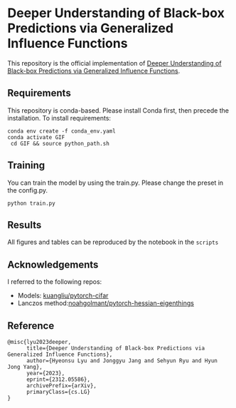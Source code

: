 # Deeper Understanding of Black-box Predictions via Generalized Influence Functions

This repository is the official implementation of [Deeper Understanding of Black-box Predictions via Generalized Influence Functions](https://arxiv.org/abs/2312.05586). 

## Requirements

This repository is conda-based. Please install Conda first, then precede the installation.
To install requirements:

```setup
conda env create -f conda_env.yaml
conda activate GIF
 cd GIF && source python_path.sh
```

## Training

You can train the model by using the train.py. Please change the preset in the config.py.

```train
python train.py
```

## Results

All figures and tables can be reproduced by the notebook in the `scripts`


## Acknowledgements

I referred to the following repos:

* Models: [kuangliu/pytorch-cifar](https://github.com/kuangliu/pytorch-cifar)
* Lanczos method:[noahgolmant/pytorch-hessian-eigenthings](https://github.com/noahgolmant/pytorch-hessian-eigenthings)

## Reference

```
@misc{lyu2023deeper,
      title={Deeper Understanding of Black-box Predictions via Generalized Influence Functions}, 
      author={Hyeonsu Lyu and Jonggyu Jang and Sehyun Ryu and Hyun Jong Yang},
      year={2023},
      eprint={2312.05586},
      archivePrefix={arXiv},
      primaryClass={cs.LG}
}
```
